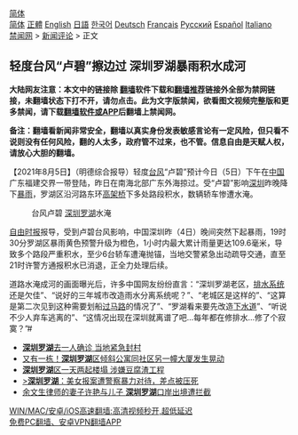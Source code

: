  <!-- 面包屑导航 --> <div class="breadcrumb"><!-- GTranslate: https://gtranslate.io/ -->  <div class="switcher notranslate">  <div class="selected">  <a href="#" onclick="return false;"> 简体</a>  </div>  <div class="option">  <a href="https://www.bannedbook.org" onclick="doGTranslate('zh-CN|zh-CN');jQuery('div.switcher div.selected a').html(jQuery(this).html());return false;" title="简体中文" class="nturl selected"> 简体</a>  <a href="https://www.bannedbook.org/zh-tw/" onclick="doGTranslate('zh-CN|zh-TW');jQuery('div.switcher div.selected a').html(jQuery(this).html());return false;" title="繁體中文" class="nturl"> 正體</a>  <a href="https://www.bannedbook.org/en/" onclick="doGTranslate('zh-CN|en');jQuery('div.switcher div.selected a').html(jQuery(this).html());return false;" title="English" class="nturl"> English</a>  <a href="https://www.bannedbook.org/ja/" onclick="doGTranslate('zh-CN|ja');jQuery('div.switcher div.selected a').html(jQuery(this).html());return false;" title="日本語" class="nturl"> 日語</a>  <a href="https://www.bannedbook.org/ko/" onclick="doGTranslate('zh-CN|ko');jQuery('div.switcher div.selected a').html(jQuery(this).html());return false;" title="한국어" class="nturl"> 한국어</a>  <a href="https://www.bannedbook.org/de/" onclick="doGTranslate('zh-CN|de');jQuery('div.switcher div.selected a').html(jQuery(this).html());return false;" title="Deutsch" class="nturl"> Deutsch</a>  <a href="https://www.bannedbook.org/fr/" onclick="doGTranslate('zh-CN|fr');jQuery('div.switcher div.selected a').html(jQuery(this).html());return false;" title="Français" class="nturl"> Français</a>  <a href="https://www.bannedbook.org/ru/" onclick="doGTranslate('zh-CN|ru');jQuery('div.switcher div.selected a').html(jQuery(this).html());return false;" title="Русский" class="nturl"> Русский</a>  <a href="https://www.bannedbook.org/es/" onclick="doGTranslate('zh-CN|es');jQuery('div.switcher div.selected a').html(jQuery(this).html());return false;" title="Español" class="nturl"> Español</a>  <a href="https://www.bannedbook.org/it/" onclick="doGTranslate('zh-CN|it');jQuery('div.switcher div.selected a').html(jQuery(this).html());return false;" title="Italiano" class="nturl"> Italiano</a>  </div>  </div>      <div class='breadcrumb-sub'><!-- Breadcrumb NavXT 6.3.0 --> <a href="https://www.bannedbook.org/" class="home">禁闻网</a> &gt; <a href="https://www.bannedbook.org/bnews/comments/" class="category">新闻评论</a> &gt; 正文</div></div><h2>轻度台风“卢碧”擦边过 深圳罗湖暴雨积水成河</h2> <p class="notice"><b>大陆网友注意：本文中的链接除 <a href="https://github.com/bannedbook/fanqiang" >翻墙</a>软件下载和<a href="https://github.com/killgcd/justmysocks/blob/master/README.md">翻墙推荐</a>链接外全部为禁网链接，未翻墙状态下打不开，请勿点击。此为文字版禁闻，欲看图文视频完整版和更多禁闻，请下载<a href="https://github.com/bannedbook/fanqiang">翻墙软件或APP</a>后翻墙上禁闻网。</p><p>备注：翻墙看新闻非常安全，翻墙以真实身份发表敏感言论有一定风险，但只看不说则没有任何风险，翻的人太多，政府管不过来，也不管。信息自由是天赋人权，请放心大胆的翻墙。</b></p>  <div class="entry"> <p>              <a href="https://i2.wp.com/upload-images-bucket-v64rleca837do.s3.eu-west-1.amazonaws.com/wp-content/uploads/2021/08/05055159/Screen-Shot-2021-08-05-at-3.53.28-pm.png?fit=441%2C263&#038;ssl=1" data-caption=""></a>                            </p> <p>【2021年8月5日】（明德综合报导）轻度<a href="https://www.bannedbook.org/bnews/tag/%e5%8f%b0%e9%a3%8e/" class="st_tag internal_tag" rel="tag" title="标签 台风 下的日志">台风</a>“卢碧”预计今日（5日）下午在<span class='wp_keywordlink_affiliate'><a href="https://www.bannedbook.org/" title="中国" target="_blank">中国</a></span>广东福建交界一带登陆，昨日在南海北部广东外海掠过。受“卢碧”影响<a href="https://www.bannedbook.org/bnews/tag/%e6%b7%b1%e5%9c%b3/" class="st_tag internal_tag" rel="tag" title="标签 深圳 下的日志">深圳</a>昨晚降下<a href="https://www.bannedbook.org/bnews/tag/%E6%9A%B4%E9%9B%A8/" class="st_tag internal_tag" rel="tag" title="标签 暴雨 下的日志">暴雨</a>，罗湖区沿河路东环<a href="https://www.bannedbook.org/bnews/tag/%E9%AB%98%E6%9E%B6%E6%A1%A5/" class="st_tag internal_tag" rel="tag" title="标签 高架桥 下的日志">高架桥</a>下多处路段积水，数辆轿车惨遭水淹。</p>  <figure id="attachment_51836" aria-describedby="caption-attachment-51836" style="width: 300px" class="wp-caption alignnone"><figcaption id="caption-attachment-51836" class="wp-caption-text">台风卢碧 <a href="https://www.bannedbook.org/bnews/tag/%E6%B7%B1%E5%9C%B3%E7%BD%97%E6%B9%96/" class="st_tag internal_tag" rel="tag" title="标签 深圳罗湖 下的日志">深圳罗湖</a>水淹</figcaption></figure> <p></p> <p><a href="https://www.bannedbook.org/bnews/tag/%e8%87%aa%e7%94%b1%e6%97%b6%e6%8a%a5/" class="st_tag internal_tag" rel="tag" title="标签 自由时报 下的日志">自由时报</a>报导，受到卢碧台风影响，中国深圳昨（4日）晚间突然下起暴雨，19时30分罗湖区暴雨黄色预警升级为橙色，1小时内最大累计雨量更达109.6毫米，导致多个路段严重积水，至少6台轿车遭淹抛锚，当地交警紧急出动疏导交通，直至21时许警方通报积水已消退，正全力处理后续。</p>  <p>道路水淹成河的画面曝光后，许多中国网友纷纷直言：“深圳罗湖老区，<a href="https://www.bannedbook.org/bnews/tag/%E6%8E%92%E6%B0%B4%E7%B3%BB%E7%BB%9F/" class="st_tag internal_tag" rel="tag" title="标签 排水系统 下的日志">排水系统</a>还是欠佳”、“说好的三年城市改造雨水分离系统呢？”、“老城区是这样的”、“这算是第二次见到这种需要划船<a href="https://www.bannedbook.org/bnews/tag/%E8%BF%87%E9%A9%AC%E8%B7%AF/" class="st_tag internal_tag" rel="tag" title="标签 过马路 下的日志">过马路</a>的情况了”、“罗湖看来要先改造<a href="https://www.bannedbook.org/bnews/tag/%E4%B8%8B%E6%B0%B4%E9%81%93/" class="st_tag internal_tag" rel="tag" title="标签 下水道 下的日志">下水道</a>”、“听说不少人弃车逃离的”、“这情况出现在深圳就离谱了吧&#8230;每年都在修排水&#8230;修了个寂寞？”#</p> <ul class='op-related-articles' title='相关阅读'> <li><a href='https://www.bannedbook.org/bnews/headline/20201203/1441130.html' target='_blank'><b>深圳罗湖</b>去一人确诊 当地紧急封村</a></li> <li><a href='https://www.bannedbook.org/bnews/baitai/20190830/1183033.html' target='_blank'>又有一栋！<b>深圳罗湖</b>区倾斜公寓同社区另一幢大厦发生晃动</a></li> <li><a href='https://www.bannedbook.org/bnews/cnnews/20190829/1182255.html' target='_blank'><b>深圳罗湖</b>区一天两起楼塌 涉嫌豆腐渣工程</a></li> <li><a href='https://www.bannedbook.org/bnews/baitai/20181211/1045188.html' target='_blank'>><b>深圳罗湖</b>：美女报案遭警察暴力对待，差点被压死</a></li> <li><a href='https://www.bannedbook.org/bnews/headline/20180225/905019.html' target='_blank'>余文生律师的妻子许艳与儿子 <b>深圳罗湖</b>口岸出境遭拦截</a></li> </ul> <p class="texttj"> <a href="https://github.com/bannedbook/fanqiang/wiki/V2ray%E6%9C%BA%E5%9C%BA" target="_blank">WIN/MAC/安卓/iOS高速翻墙:高清视频秒开,超低延迟</a><br/> <a href="https://github.com/bannedbook/fanqiang/wiki/%E7%A6%81%E9%97%BB%E7%BD%91%E5%AE%89%E5%8D%93%E7%BF%BB%E5%A2%99%E6%96%B0%E9%97%BBAPP" target="_blank">免费PC翻墙、安卓VPN翻墙APP</a></p> <p>&nbsp;</p><a name='sharetosocial'></a>  <div style="margin-bottom:5px;padding-bottom:5px;clear:both"> <div id="archive-pix-1" class="banner-ads"> <!-- AuctionX Display platform tag START --> <div id="26318x728x90x621x_ADSLOT2" clicktrack="%%CLICK_URL_ESC%%"></div> <!-- AuctionX Display platform tag END --> </div> <div id="archive-pix-2" class="banner-ads"> <!-- AuctionX Display platform tag START --> <div id="26315x300x250x621x_ADSLOT2" clicktrack="%%CLICK_URL_ESC%%"></div> <!-- AuctionX Display platform tag END --> </div> </div>  <div id="archive-pix-1" class="banner-ads"> <!-- AuctionX Display platform tag START --> <div id="26318x728x90x621x_ADSLOT3" clicktrack="%%CLICK_URL_ESC%%"></div> <!-- AuctionX Display platform tag END --> </div> </div><!--END ENTRY--> 